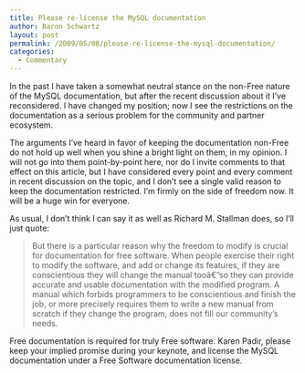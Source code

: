 ```yaml
---
title: Please re-license the MySQL documentation
author: Baron Schwartz
layout: post
permalink: /2009/05/08/please-re-license-the-mysql-documentation/
categories:
  - Commentary
---
```

In the past I have taken a somewhat neutral stance on the non-Free nature of the MySQL documentation, but after the recent discussion about it I&#8217;ve reconsidered. I have changed my position; now I see the restrictions on the documentation as a serious problem for the community and partner ecosystem.

The arguments I&#8217;ve heard in favor of keeping the documentation non-Free do not hold up well when you shine a bright light on them, in my opinion. I will not go into them point-by-point here, nor do I invite comments to that effect on this article, but I have considered every point and every comment in recent discussion on the topic, and I don&#8217;t see a single valid reason to keep the documentation restricted. I&#8217;m firmly on the side of freedom now. It will be a huge win for everyone.

As usual, I don&#8217;t think I can say it as well as Richard M. Stallman does, so I&#8217;ll just quote:

<blockquote cite="http://www.gnu.org/philosophy/free-doc.html">
  <p>
    But there is a particular reason why the freedom to modify is crucial for documentation for free software. When people exercise their right to modify the software, and add or change its features, if they are conscientious they will change the manual tooâ€”so they can provide accurate and usable documentation with the modified program. A manual which forbids programmers to be conscientious and finish the job, or more precisely requires them to write a new manual from scratch if they change the program, does not fill our community&#8217;s needs.
  </p>
</blockquote>

Free documentation is required for truly Free software. Karen Padir, please keep your implied promise during your keynote, and license the MySQL documentation under a Free Software documentation license.